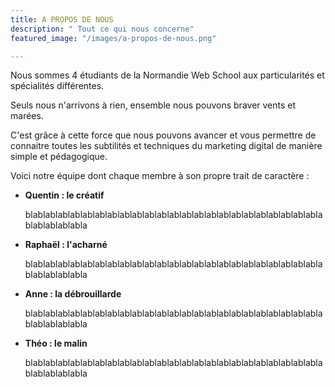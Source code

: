 ```yaml
---
title: A PROPOS DE NOUS
description: " Tout ce qui nous concerne"
featured_image: "/images/a-propos-de-nous.png"

---
```

Nous sommes 4 étudiants de la Normandie Web School aux particularités et spécialités différentes.

Seuls nous n'arrivons à rien, ensemble nous pouvons braver vents et marées.

C'est grâce à cette force que nous pouvons avancer et vous permettre de connaitre toutes les subtilités et techniques du marketing digital de manière simple et pédagogique.

Voici notre équipe dont chaque membre à son propre trait de caractère :

* **Quentin : le créatif**

  blablablablablablablablablablablablablablablablablablablablablablablablablablablablabla

* **Raphaël : l'acharné**

  blablablablablablablablablablablablablablablablablablablablablablablablablablablablabla

* **Anne : la débrouillarde**

  blablablablablablablablablablablablablablablablablablablablablablablablablablablablabla

* **Théo : le malin**

  blablablablablablablablablablablablablablablablablablablablablablablablablablablablabla